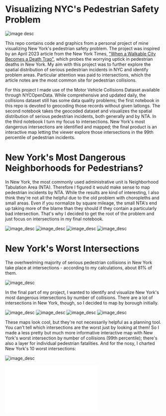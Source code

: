# Visualizing NYC's Pedestrian Safety Problem
![image desc](Graphics/collisions_hexbin_new.jpeg)

This repo contains code and graphics from a personal project of mine visualizing New York's pedestrian safety problem. The project was inspired by an April 2023 article from the New York Times, ["When a Walkable City Becomes a Death Trap"](https://www.nytimes.com/2023/04/28/nyregion/traffic-deaths-nyc-vision-zero.html?unlocked_article_code=1gi5uH3t2H6TnCqph6pw9xviB9APXh0DxaC0EnhFOiKp_v7h3BF4SGk5WZPsudW66gnT5JdrOnLG8VfntBFZgUA4Pg0fK_DL16WDAkccxK4T6Mjkbmz7E4NFSJIjKTxq5wlmShvlND_SAdeOjDyLePMwf-tRvkAP_27t_ag4g18_-p1tpnG_db0M0IdaATiQ0jhO8rJqCaTpx1ovEGz6TV2y0zNOv2p1KT8vGpKmf52CJSzbZ3VmYZzOW3R_bHc36KVimCs5aDcFk_tsCjUqN_hhIGjOTsA7vT5rE94mjoCYTGbS4N9pCy1sq90d3kWbRpHBIFA8EhghEbi9GGeve2zHsSuBGrG_uw&giftCopy=4_Disclaimer&smid=url-share), which probes the worrying uptick in pedestrian deaths in New York. My aim with this project was to further explore the spatial distribution of serious pedestrian incidents in NYC and identify problem areas. Particular attention was paid to intersections, which the article notes are the most common site for pedestrian collisions.

For this project I made use of the Motor Vehicle Collisions Dataset available through NYCOpenData. While comprehensive and updated daily, the collisions dataset still has some data quality problems; the first notebook in this repo is devoted to geocoding those records without given latlongs. The second notebook takes the geocoded dataset and visualizes the spatial distribution of serious pedestrian incidents, both generally and by NTA. In the third notebook I turn my focus to intersections. New York's most dangerous intersections are identified and mapped; the final product is an interactive map letting the viewer explore those intersections in the 99th percentile of pedestrian incidents.

# New York's Most Dangerous Neighborhoods for Pedestrians?

In New York, the most commonly used administrative unit is Neighborhood Tabulation Area (NTA). Therefore I figured it would make sense to map pedestrian incidents by NTA. While the results are kind of interesting, I also think they're not all the helpful due to the old problem with choropleths and small areas. Even if you normalize by square mileage, the small NTA's end up taking more of the blame than they should if they contain a particularly bad intersection. That's why I decided to get the root of the problem and just focus on intersections in my final notebook.

![image_desc](Graphics/injuries_final_choropleth.jpeg)
![image_desc](Graphics/worst_nta_injuries.jpeg)
![image_desc](Graphics/fatalities_new_choropleth.jpeg)
![image_desc](Graphics/worst_nta_fatalities.jpeg)

# New York's Worst Intersections

The overhwelming majority of serious pedestrian collisions in New York take place at intersections - according to my calculations, about 81% of them. 

![image_desc](Graphics/every_collision_new.jpeg)

In the final part of my project, I wanted to identify and visualize New York's most dangerous intersections by number of collisions. There are a lot of intersections in New York, though, so I decided to map by borough initially. 

![image_desc](Graphics/Manhattan.jpeg)
![image_desc](Graphics/Brooklyn.jpeg)
![image_desc](Graphics/Bronx.jpeg)
![image_desc](Graphics/Queens.jpeg)

These maps look cool, but they're not necessarily helpful as a planning tool. You can't tell which intersections are the worst just by looking at them! So I made a less pretty but much more informative interactive map with New York's worst intersection by number of collisions (99th percentile); there's also a layer for individual pedestrian fatalities. And for the nosy, I charted New York's 10 worst intersections:

![image_desc](Graphics/worst_intersections.jpeg)

![image_desc](Graphics/nyc_interactive.html)
